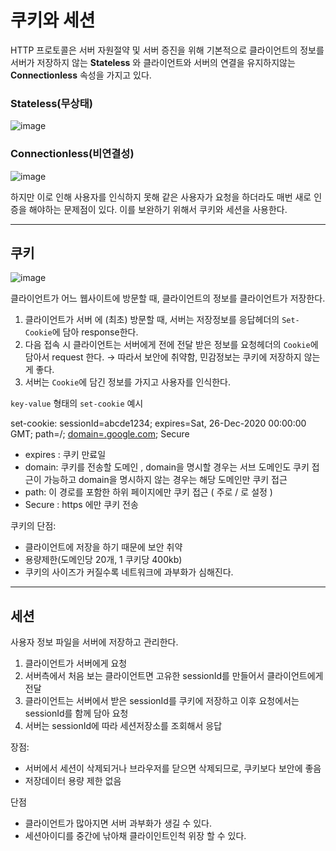 # 쿠키와 세션

HTTP 프로토콜은 서버 자원절약 및 서버 증진을 위해 기본적으로 클라이언트의 정보를 서버가 저장하지 않는 **Stateless** 와 클라이언트와 서버의 연결을 유지하지않는 **Connectionless** 속성을 가지고 있다.

### Stateless(무상태)

![image](https://user-images.githubusercontent.com/46811084/162576688-03f4f51b-c748-40f0-b4ef-37ba8238f927.png)

### Connectionless(비연결성)

![image](https://user-images.githubusercontent.com/46811084/162576697-84bfc458-b708-4a4c-bf18-1a30794d922e.png)

하지만 이로 인해 사용자를 인식하지 못해 같은 사용자가 요청을 하더라도 매번 새로 인증을 해야하는 문제점이 있다. 이를 보완하기 위해서 쿠키와 세션을 사용한다.

---

## 쿠키

![image](https://user-images.githubusercontent.com/46811084/162576708-8aa9bcaa-ef2c-470d-a64c-8492b6dfe37c.png)

클라이언트가 어느 웹사이트에 방문할 때, 클라이언트의 정보를 클라이언트가 저장한다.

1. 클라이언트가 서버 에 (최초) 방문할 때, 서버는 저장정보를 응답헤더의 `Set-Cookie`에 담아 response한다.
2. 다음 접속 시 클라이언트는  서버에게 전에 전달 받은 정보를 요청헤더의 `Cookie`에 담아서 request 한다. → 따라서 보안에 취약함, 민감정보는 쿠키에 저장하지 않는게 좋다.
3. 서버는 `Cookie`에 담긴 정보를 가지고 사용자를 인식한다.

`key-value` 형태의 `set-cookie` 예시

set-cookie: sessionId=abcde1234; expires=Sat, 26-Dec-2020 00:00:00 GMT; path=/; [domain=.google.com](http://domain%3D.google.com/); Secure

- expires : 쿠키 만료일
- domain: 쿠키를 전송할 도메인 , domain을 명시할 경우는 서브 도메인도 쿠키 접근이 가능하고 domain을 명시하지 않는 경우는 해당 도메인만 쿠키 접근
- path: 이 경로를 포함한 하위 페이지에만 쿠키 접근 ( 주로 / 로 설정 )
- Secure : https 에만 쿠키 전송

쿠키의 단점:

- 클라이언트에 저장을 하기 때문에 보안 취약
- 용량제한(도메인당 20개, 1 쿠키당 400kb)
- 쿠키의 사이즈가 커질수록 네트워크에 과부화가 심해진다.

---

## 세션

사용자 정보 파일을 서버에 저장하고 관리한다.

1. 클라이언트가 서버에게 요청
2. 서버측에서 처음 보는 클라이언트면 고유한 sessionId를 만들어서 클라이언트에게 전달
3. 클라이언트는 서버에서 받은 sessionId를 쿠키에 저장하고 이후 요청에서는 sessionId를 함께 담아 요청
4. 서버는 sessionId에 따라 세션저장소를 조회해서 응답

장점:

- 서버에서 세션이 삭제되거나 브라우저를 닫으면 삭제되므로, 쿠키보다 보안에 좋음
- 저장데이터 용량 제한 없음

단점

- 클라이언트가 많아지면 서버 과부화가 생길 수 있다.
- 세션아이디를 중간에 낚아채 클라이인트인척 위장 할 수 있다.
